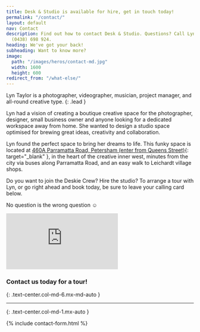 ```yaml
---
title: Desk & Studio is available for hire, get in touch today!
permalink: "/contact/"
layout: default
nav: Contact
description: Find out how to contact Desk & Studio. Questions? Call Lyn Taylor on
  (0438) 698 924.
heading: We've got your back!
subheading: Want to know more?
image:
  path: "/images/heros/contact-md.jpg"
  width: 1600
  height: 600
redirect_from: "/what-else/"
---
```


Lyn Taylor is a photographer, videographer, musician, project manager, and all-round creative type.
{: .lead }

Lyn had a vision of creating a boutique creative space for the photographer, designer, small business owner and anyone looking for a dedicated workspace away from home. She wanted to design a studio space optimised for brewing great ideas, creativity and collaboration.

Lyn found the perfect space to bring her dreams to life. This funky space is located at [460A Parramatta Road, Petersham (enter from Queens Street)](https://goo.gl/maps/c41QcFGe7Gx){: target="_blank" }, in the heart of the creative inner west, minutes from the city via buses along Parramatta Road, and an easy walk to Leichardt village shops.

Do you want to join the Deskie Crew? Hire the studio? To arrange a tour with Lyn, or go right ahead and book today, be sure to leave your calling card below.

No question is the wrong question ☺

<div class="embed-responsive embed-responsive-16by9 text-center col-md-8 mx-md-auto">
  <iframe lass="embed-responsive-item" src="https://www.google.com/maps/embed?pb=!1m14!1m8!1m3!1d13248.21741045553!2d151.158655!3d-33.888254!3m2!1i1024!2i768!4f13.1!3m3!1m2!1s0x0%3A0x54c00579f61d91df!2sDesk+and+Studio!5e0!3m2!1sen!2sau!4v1531015060666" frameborder="0" allowfullscreen></iframe>
</div>

### Contact us today for a tour!
{: .text-center.col-md-6.mx-md-auto }

---
{: .text-center.col-md-1.mx-auto }

{% include contact-form.html %}
